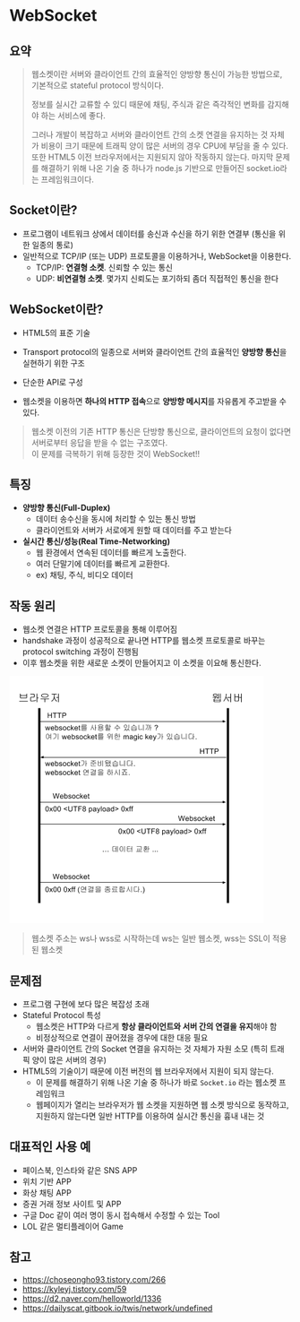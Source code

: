 # WebSocket

## 요약

> 웹소켓이란 서버와 클라이언트 간의 효율적인 양방향 통신이 가능한 방법으로, 기본적으로 stateful protocol 방식이다. 
>
> 정보를 실시간 교류할 수 있디 때문에 채팅, 주식과 같은 즉각적인 변화를 감지해야 하는 서비스에 좋다. 
>
> 그러나 개발이 복잡하고 서버와 클라이언트 간의 소켓 연결을 유지하는 것 자체가 비용이 크기 때문에 트래픽 양이 많은 서버의 경우 CPU에 부담을 줄 수 있다. 또한 HTML5 이전 브라우저에서는 지원되지 않아 작동하지 않는다. 마지막 문제를 해결하기 위해 나온 기술 중 하나가 node.js 기반으로 만들어진 socket.io라는 프레임워크이다.

## Socket이란?

- 프로그램이 네트워크 상에서 데이터를 송신과 수신을 하기 위한 연결부 (통신을 위한 일종의 통로)
- 일반적으로 TCP/IP (또는 UDP) 프로토콜을 이용하거나, WebSocket을 이용한다.
  - TCP/IP: **연결형 소켓**. 신뢰할 수 있는 통신
  - UDP: **비연결형 소켓**. 몇가지 신뢰도는 포기하되 좀더 직접적인 통신을 한다

## WebSocket이란?

- HTML5의 표준 기술
- Transport protocol의 일종으로 서버와 클라이언트 간의 효율적인 **양방향 통신**을 실현하기 위한 구조

- 단순한 API로 구성
- 웹소켓을 이용하면 **하나의 HTTP 접속**으로 **양방향 메시지**를 자유롭게 주고받을 수 있다.

> 웹소켓 이전의 기존 HTTP 통신은 단방향 통신으로, 클라이언트의 요청이 없다면 서버로부터 응답을 받을 수 없는 구조였다. <br/>이 문제를 극복하기 위해 등장한 것이 WebSocket!!

## 특징

- **양방향 통신(Full-Duplex)**
  - 데이터 송수신을 동시에 처리할 수 있는 통신 방법
  - 클라이언트와 서버가 서로에게 원할 때 데이터를 주고 받는다
- **실시간 통신/성능(Real Time-Networking)**
  - 웹 환경에서 연속된 데이터를 빠르게 노출한다.
  - 여러 단말기에 데이터를 빠르게 교환한다.
  - ex) 채팅, 주식, 비디오 데이터

## 작동 원리

- 웹소켓 연결은 HTTP 프로토콜을 통해 이루어짐
- handshake 과정이 성공적으로 끝나면 HTTP를 웹소켓 프로토콜로 바꾸는 protocol switching 과정이 진행됨
- 이후 웹소켓을 위한 새로운 소켓이 만들어지고 이 소켓을 이요해 통신한다.

![웹소켓_작동원리](img/웹소켓_작동원리.jpg)

> 웹소켓 주소는 ws나 wss로 시작하는데 ws는 일반 웹소켓, wss는 SSL이 적용된 웹소켓

## 문제점

- 프로그램 구현에 보다 많은 복잡성 초래
- Stateful Protocol 특성
  - 웹소켓은 HTTP와 다르게 **항상 클라이언트와 서버 간의 연결을 유지**해야 함
  - 비정상적으로 연결이 끊어졌을 경우에 대한 대응 필요
- 서버와 클라이언트 간의 Socket 연결을 유지하는 것 자체가 자원 소모 (특히 트래픽 양이 많은 서버의 경우)
- HTML5의 기술이기 때문에 이전 버전의 웹 브라우저에서 지원이 되지 않는다.
  - 이 문제를 해결하기 위해 나온 기술 중 하나가 바로 `Socket.io` 라는 웹소켓 프레임워크
  - 웹페이지가 열리는 브라우저가 웹 소켓을 지원하면 웹 소켓 방식으로 동작하고, 지원하지 않는다면 일반 HTTP를 이용하여 실시간 통신을 흉내 내는 것

## 대표적인 사용 예

- 페이스북, 인스타와 같은 SNS APP
- 위치 기반 APP
- 화상 채팅 APP
- 증권 거래 정보 사이트 및 APP
- 구글 Doc 같이 여러 명이 동시 접속해서 수정할 수 있는 Tool
- LOL 같은 멀티플레이어 Game

## 참고

- https://choseongho93.tistory.com/266
- https://kyleyj.tistory.com/59
- https://d2.naver.com/helloworld/1336
- https://dailyscat.gitbook.io/twis/network/undefined